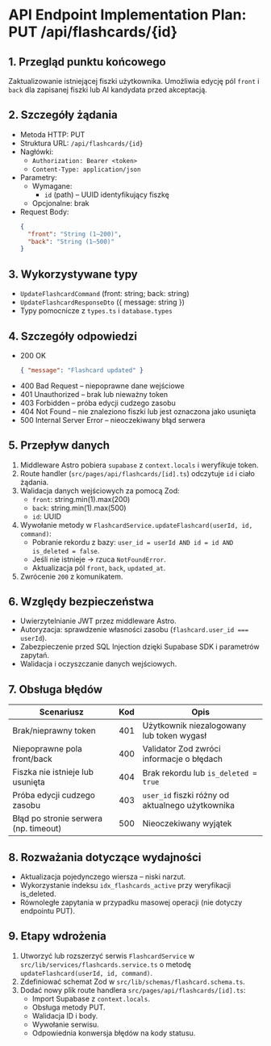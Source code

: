 # API Endpoint Implementation Plan: PUT /api/flashcards/{id}

## 1. Przegląd punktu końcowego

Zaktualizowanie istniejącej fiszki użytkownika. Umożliwia edycję pól `front` i `back` dla zapisanej fiszki lub AI kandydata przed akceptacją.

## 2. Szczegóły żądania

- Metoda HTTP: PUT
- Struktura URL: `/api/flashcards/{id}`
- Nagłówki:
  - `Authorization: Bearer <token>`
  - `Content-Type: application/json`
- Parametry:
  - Wymagane:
    - `id` (path) – UUID identyfikujący fiszkę
  - Opcjonalne: brak
- Request Body:
  ```json
  {
    "front": "String (1–200)",
    "back": "String (1–500)"
  }
  ```

## 3. Wykorzystywane typy

- `UpdateFlashcardCommand` (front: string; back: string)
- `UpdateFlashcardResponseDto` ({ message: string })
- Typy pomocnicze z `types.ts` i `database.types`

## 4. Szczegóły odpowiedzi

- 200 OK
  ```json
  { "message": "Flashcard updated" }
  ```
- 400 Bad Request – niepoprawne dane wejściowe
- 401 Unauthorized – brak lub nieważny token
- 403 Forbidden – próba edycji cudzego zasobu
- 404 Not Found – nie znaleziono fiszki lub jest oznaczona jako usunięta
- 500 Internal Server Error – nieoczekiwany błąd serwera

## 5. Przepływ danych

1. Middleware Astro pobiera `supabase` z `context.locals` i weryfikuje token.
2. Route handler (`src/pages/api/flashcards/[id].ts`) odczytuje `id` i ciało żądania.
3. Walidacja danych wejściowych za pomocą Zod:
   - `front`: string.min(1).max(200)
   - `back`: string.min(1).max(500)
   - `id`: UUID
4. Wywołanie metody w `FlashcardService.updateFlashcard(userId, id, command)`:
   - Pobranie rekordu z bazy: `user_id = userId AND id = id AND is_deleted = false`.
   - Jeśli nie istnieje → rzuca `NotFoundError`.
   - Aktualizacja pól `front`, `back`, `updated_at`.
5. Zwrócenie `200` z komunikatem.

## 6. Względy bezpieczeństwa

- Uwierzytelnianie JWT przez middleware Astro.
- Autoryzacja: sprawdzenie własności zasobu (`flashcard.user_id === userId`).
- Zabezpieczenie przed SQL Injection dzięki Supabase SDK i parametrów zapytań.
- Walidacja i oczyszczanie danych wejściowych.

## 7. Obsługa błędów

| Scenariusz                            | Kod | Opis                                             |
| ------------------------------------- | --- | ------------------------------------------------ |
| Brak/nieprawny token                  | 401 | Użytkownik niezalogowany lub token wygasł        |
| Niepoprawne pola front/back           | 400 | Validator Zod zwróci informacje o błędach        |
| Fiszka nie istnieje lub usunięta      | 404 | Brak rekordu lub `is_deleted = true`             |
| Próba edycji cudzego zasobu           | 403 | `user_id` fiszki różny od aktualnego użytkownika |
| Błąd po stronie serwera (np. timeout) | 500 | Nieoczekiwany wyjątek                            |

## 8. Rozważania dotyczące wydajności

- Aktualizacja pojedynczego wiersza – niski narzut.
- Wykorzystanie indeksu `idx_flashcards_active` przy weryfikacji is_deleted.
- Równoległe zapytania w przypadku masowej operacji (nie dotyczy endpointu PUT).

## 9. Etapy wdrożenia

1. Utworzyć lub rozszerzyć serwis `FlashcardService` w `src/lib/services/flashcards.service.ts` o metodę `updateFlashcard(userId, id, command)`.
2. Zdefiniować schemat Zod w `src/lib/schemas/flashcard.schema.ts`.
3. Dodać nowy plik route handlera `src/pages/api/flashcards/[id].ts`:
   - Import Supabase z `context.locals`.
   - Obsługa metody PUT.
   - Walidacja ID i body.
   - Wywołanie serwisu.
   - Odpowiednia konwersja błędów na kody statusu.

